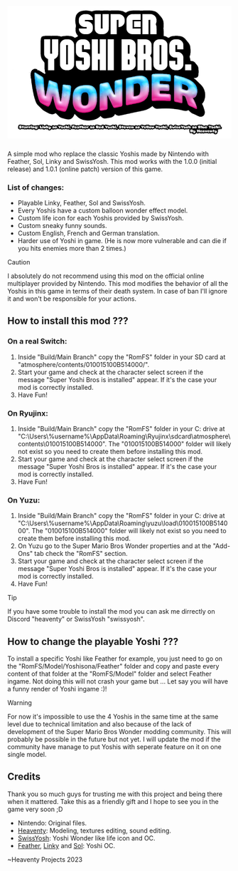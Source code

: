# ![](https://github.com/Heaventy/smbw-superyoshibroswonder/blob/main/logo.png)
A simple mod who replace the classic Yoshis made by Nintendo with Feather, Sol, Linky and SwissYosh. This mod works with the 1.0.0 (initial release) and 1.0.1 (online patch) version of this game.

### List of changes:
* Playable Linky, Feather, Sol and SwissYosh.
* Every Yoshis have a custom balloon wonder effect model.
* Custom life icon for each Yoshis provided by SwissYosh.
* Custom sneaky funny sounds.
* Custom English, French and German translation.
* Harder use of Yoshi in game. (He is now more vulnerable and can die if you hits enemies more than 2 times.)

> [!CAUTION]
> I absolutely do not recommend using this mod on the official online multiplayer provided by Nintendo. This mod modifies the behavior of all the Yoshis in this game in terms of their death system. In case of ban I'll ignore it and won't be responsible for your actions.


## How to install this mod ???
### On a real Switch:
1. Inside "Build/Main Branch" copy the "RomFS" folder in your SD card at "atmosphere/contents/010015100B514000/".
2. Start your game and check at the character select screen if the message "Super Yoshi Bros is installed" appear. If it's the case your mod is correctly installed.
3. Have Fun!

### On Ryujinx:
1. Inside "Build/Main Branch" copy the "RomFS" folder in your C: drive at "C:\Users\\%username%\AppData\Roaming\Ryujinx\sdcard\atmosphere\contents\010015100B514000". The "010015100B514000" folder will likely not exist so you need to create them before installing this mod.
2. Start your game and check at the character select screen if the message "Super Yoshi Bros is installed" appear. If it's the case your mod is correctly installed.
3. Have Fun!

### On Yuzu:
1. Inside "Build/Main Branch" copy the "RomFS" folder in your C: drive at "C:\Users\\%username%\AppData\Roaming\yuzu\load\010015100B514000". The "010015100B514000" folder will likely not exist so you need to create them before installing this mod.
2. On Yuzu go to the Super Mario Bros Wonder properties and at the "Add-Ons" tab check the "RomFS" section.
3. Start your game and check at the character select screen if the message "Super Yoshi Bros is installed" appear. If it's the case your mod is correctly installed.
4. Have Fun!

> [!TIP]
> If you have some trouble to install the mod you can ask me dirrectly on Discord "heaventy" or SwissYosh "swissyosh".


## How to change the playable Yoshi ???
To install a specific Yoshi like Feather for example, you just need to go on the "RomFS/Model/Yoshisona/Feather" folder and copy and paste every content of that folder at the "RomFS/Model" folder and select Feather ingame. Not doing this will not crash your game but ... Let say you will have a funny render of Yoshi ingame :)!

> [!WARNING]  
> For now it's impossible to use the 4 Yoshis in the same time at the same level due to technical limitation and also because of the lack of development of the Super Mario Bros Wonder modding community. This will probably be possible in the future but not yet. I will update the mod if the community have manage to put Yoshis with seperate feature on it on one single model.


## Credits
Thank you so much guys for trusting me with this project and being there when it mattered. Take this as a friendly gift and I hope to see you in the game very soon ;D

* Nintendo: Original files.
* [Heaventy](https://twitter.com/TheRealHeaventy): Modeling, textures editing, sound editing.
* [SwissYosh](https://twitter.com/SwissYosh): Yoshi Wonder like life icon and OC.
* [Feather](https://twitter.com/FeatherYoshi), [Linky](https://twitter.com/LinkyYoshi19) and [Sol](https://twitter.com/yyoshisteven): Yoshi OC.

~Heaventy Projects 2023
